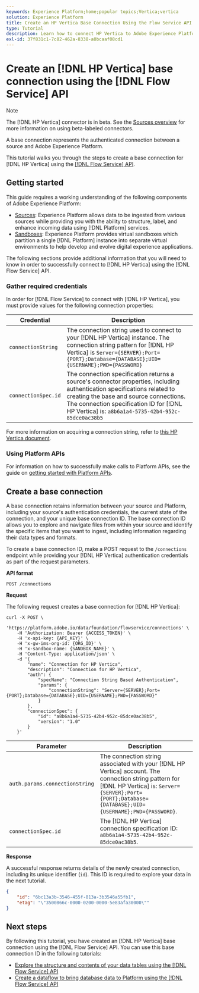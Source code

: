 ```yaml
---
keywords: Experience Platform;home;popular topics;Vertica;vertica
solution: Experience Platform
title: Create an HP Vertica Base Connection Using the Flow Service API
type: Tutorial
description: Learn how to connect HP Vertica to Adobe Experience Platform using the Flow Service API.
exl-id: 37f831c1-7c82-462a-8338-a0bcaaf08cd1
---
```

# Create an [!DNL HP Vertica] base connection using the [!DNL Flow Service] API

>[!NOTE]
>
>The [!DNL HP Vertica] connector is in beta. See the [Sources overview](../../../../home.md#terms-and-conditions) for more information on using beta-labeled connectors.

A base connection represents the authenticated connection between a source and Adobe Experience Platform.

This tutorial walks you through the steps to create a base connection for [!DNL HP Vertica] using the [[!DNL Flow Service] API](https://www.adobe.io/experience-platform-apis/references/flow-service/).

## Getting started

This guide requires a working understanding of the following components of Adobe Experience Platform:

* [Sources](../../../../home.md): Experience Platform allows data to be ingested from various sources while providing you with the ability to structure, label, and enhance incoming data using [!DNL Platform] services.
* [Sandboxes](../../../../../sandboxes/home.md): Experience Platform provides virtual sandboxes which partition a single [!DNL Platform] instance into separate virtual environments to help develop and evolve digital experience applications.

The following sections provide additional information that you will need to know in order to successfully connect to [!DNL HP Vertica] using the [!DNL Flow Service] API.

### Gather required credentials

In order for [!DNL Flow Service] to connect with [!DNL HP Vertica], you must provide values for the following connection properties:

| Credential | Description |
| ---------- | ----------- |
| `connectionString` | The connection string used to connect to your [!DNL HP Vertica] instance. The connection string pattern for [!DNL HP Vertica] is `Server={SERVER};Port={PORT};Database={DATABASE};UID={USERNAME};PWD={PASSWORD}` |
| `connectionSpec.id` | The connection specification returns a source's connector properties, including authentication specifications related to creating the base and source connections. The connection specification ID for [!DNL HP Vertica] is: `a8b6a1a4-5735-42b4-952c-85dce0ac38b5` |

For more information on acquiring a connection string, refer to [this HP Vertica document](https://www.vertica.com/docs/9.2.x/HTML/Content/Authoring/ConnectingToVertica/ClientJDBC/CreatingAndConfiguringAConnection.htm).

### Using Platform APIs

For information on how to successfully make calls to Platform APIs, see the guide on [getting started with Platform APIs](../../../../../landing/api-guide.md).

## Create a base connection

A base connection retains information between your source and Platform, including your source's authentication credentials, the current state of the connection, and your unique base connection ID. The base connection ID allows you to explore and navigate files from within your source and identify the specific items that you want to ingest, including information regarding their data types and formats.

To create a base connection ID, make a POST request to the `/connections` endpoint while providing your [!DNL HP Vertica] authentication credentials as part of the request parameters.

**API format**

```https
POST /connections
```

**Request**

The following request creates a base connection for [!DNL HP Vertica]:


```shell
curl -X POST \
    'https://platform.adobe.io/data/foundation/flowservice/connections' \
    -H 'Authorization: Bearer {ACCESS_TOKEN}' \
    -H 'x-api-key: {API_KEY}' \
    -H 'x-gw-ims-org-id: {ORG_ID}' \
    -H 'x-sandbox-name: {SANDBOX_NAME}' \
    -H 'Content-Type: application/json' \
    -d '{
        "name": "Connection for HP Vertica",
        "description": "Connection for HP Vertica",
        "auth": {
            "specName": "Connection String Based Authentication",
            "params": {
                "connectionString": "Server={SERVER};Port={PORT};Database={DATABASE};UID={USERNAME};PWD={PASSWORD}"
            }
        },
        "connectionSpec": {
            "id": "a8b6a1a4-5735-42b4-952c-85dce0ac38b5",
            "version": "1.0"
        }
    }'
```

| Parameter | Description |
| --------- | ----------- |
| `auth.params.connectionString` | The connection string associated with your [!DNL HP Vertica] account. The connection string pattern for [!DNL HP Vertica] is: `Server={SERVER};Port={PORT};Database={DATABASE};UID={USERNAME};PWD={PASSWORD}`. |
| `connectionSpec.id` | The [!DNL HP Vertica] connection specification ID: `a8b6a1a4-5735-42b4-952c-85dce0ac38b5`. |

**Response**

A successful response returns details of the newly created connection, including its unique identifier (`id`). This ID is required to explore your data in the next tutorial.

```json
{
    "id": "6bc13a3b-3546-455f-813a-3b3546a55fb1",
    "etag": "\"3500866c-0000-0200-0000-5e83afa30000\""
}
```

## Next steps

By following this tutorial, you have created an [!DNL HP Vertica] base connection using the [!DNL Flow Service] API. You can use this base connection ID in the following tutorials:

* [Explore the structure and contents of your data tables using the [!DNL Flow Service] API](../../explore/tabular.md)
* [Create a dataflow to bring database data to Platform using the [!DNL Flow Service] API](../../collect/database-nosql.md)
